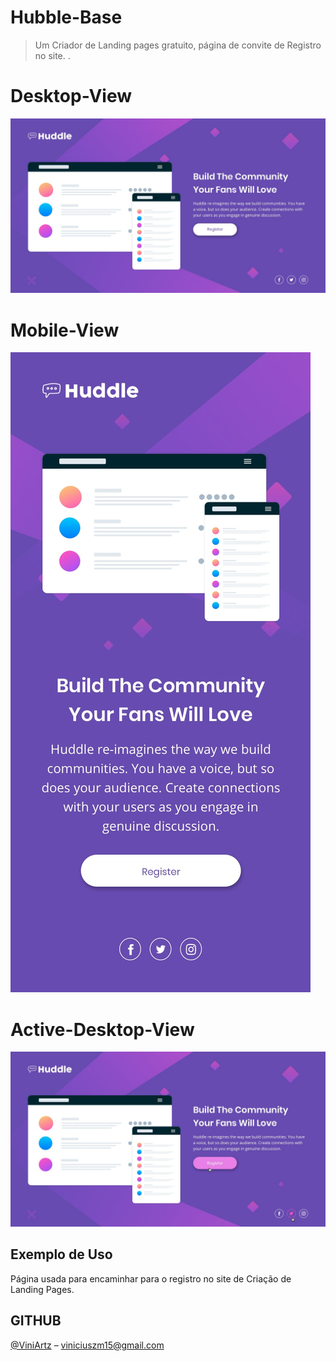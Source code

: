 # Hubble-Base
> Um Criador de Landing pages gratuito, página de convite de Registro no site.
.

# Desktop-View

![](src/design/desktop-design.jpg)

# Mobile-View

![](src/design/mobile-design.jpg)

# Active-Desktop-View

![](src/design/active-states.jpg)

## Exemplo de Uso

Página usada para encaminhar para o registro no site de Criação de Landing Pages.

## GITHUB

[@ViniArtz](https://github.com/ViniArtz) – viniciuszm15@gmail.com
